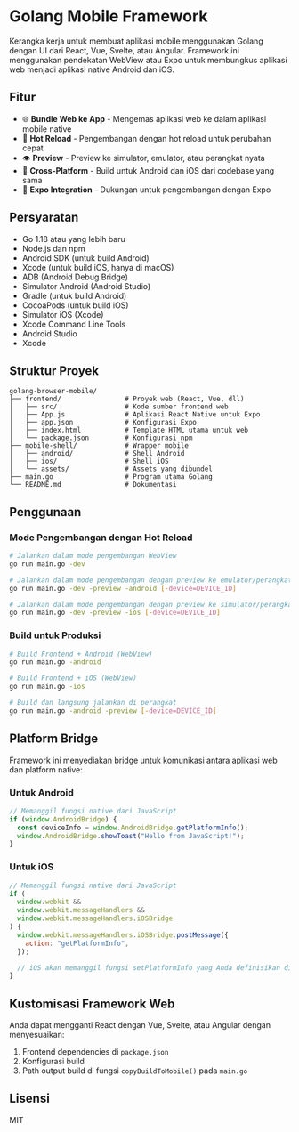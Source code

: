 # Golang Mobile Framework

Kerangka kerja untuk membuat aplikasi mobile menggunakan Golang dengan UI dari React, Vue, Svelte, atau Angular. Framework ini menggunakan pendekatan WebView atau Expo untuk membungkus aplikasi web menjadi aplikasi native Android dan iOS.

## Fitur

- 🌐 **Bundle Web ke App** - Mengemas aplikasi web ke dalam aplikasi mobile native
- 🔄 **Hot Reload** - Pengembangan dengan hot reload untuk perubahan cepat
- 👁️ **Preview** - Preview ke simulator, emulator, atau perangkat nyata
- 📱 **Cross-Platform** - Build untuk Android dan iOS dari codebase yang sama
- 🚀 **Expo Integration** - Dukungan untuk pengembangan dengan Expo

## Persyaratan

- Go 1.18 atau yang lebih baru
- Node.js dan npm
- Android SDK (untuk build Android)
- Xcode (untuk build iOS, hanya di macOS)
- ADB (Android Debug Bridge)
- Simulator Android (Android Studio)
- Gradle (untuk build Android)
- CocoaPods (untuk build iOS)
- Simulator iOS (Xcode)
- Xcode Command Line Tools
- Android Studio
- Xcode

## Struktur Proyek

```
golang-browser-mobile/
├── frontend/                # Proyek web (React, Vue, dll)
│   ├── src/                 # Kode sumber frontend web
│   ├── App.js               # Aplikasi React Native untuk Expo
│   ├── app.json             # Konfigurasi Expo
│   ├── index.html           # Template HTML utama untuk web
│   └── package.json         # Konfigurasi npm
├── mobile-shell/            # Wrapper mobile
│   ├── android/             # Shell Android
│   ├── ios/                 # Shell iOS
│   └── assets/              # Assets yang dibundel
├── main.go                  # Program utama Golang
└── README.md                # Dokumentasi
```

## Penggunaan

### Mode Pengembangan dengan Hot Reload

```bash
# Jalankan dalam mode pengembangan WebView
go run main.go -dev

# Jalankan dalam mode pengembangan dengan preview ke emulator/perangkat Android
go run main.go -dev -preview -android [-device=DEVICE_ID]

# Jalankan dalam mode pengembangan dengan preview ke simulator/perangkat iOS
go run main.go -dev -preview -ios [-device=DEVICE_ID]
```

### Build untuk Produksi

```bash
# Build Frontend + Android (WebView)
go run main.go -android

# Build Frontend + iOS (WebView)
go run main.go -ios

# Build dan langsung jalankan di perangkat
go run main.go -android -preview [-device=DEVICE_ID]
```

## Platform Bridge

Framework ini menyediakan bridge untuk komunikasi antara aplikasi web dan platform native:

### Untuk Android

```javascript
// Memanggil fungsi native dari JavaScript
if (window.AndroidBridge) {
  const deviceInfo = window.AndroidBridge.getPlatformInfo();
  window.AndroidBridge.showToast("Hello from JavaScript!");
}
```

### Untuk iOS

```javascript
// Memanggil fungsi native dari JavaScript
if (
  window.webkit &&
  window.webkit.messageHandlers &&
  window.webkit.messageHandlers.iOSBridge
) {
  window.webkit.messageHandlers.iOSBridge.postMessage({
    action: "getPlatformInfo",
  });

  // iOS akan memanggil fungsi setPlatformInfo yang Anda definisikan di JavaScript
}
```

## Kustomisasi Framework Web

Anda dapat mengganti React dengan Vue, Svelte, atau Angular dengan menyesuaikan:

1. Frontend dependencies di `package.json`
2. Konfigurasi build
3. Path output build di fungsi `copyBuildToMobile()` pada `main.go`

## Lisensi

MIT
